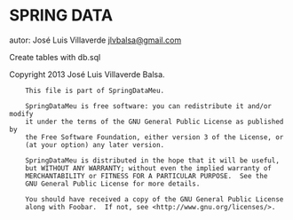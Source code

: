 SPRING DATA
===========

autor: José Luis Villaverde jlvbalsa@gmail.com

Create tables with db.sql




Copyright 2013 José Luis Villaverde Balsa.

        This file is part of SpringDataMeu.

        SpringDataMeu is free software: you can redistribute it and/or modify
        it under the terms of the GNU General Public License as published by
        the Free Software Foundation, either version 3 of the License, or
        (at your option) any later version.

        SpringDataMeu is distributed in the hope that it will be useful,
        but WITHOUT ANY WARRANTY; without even the implied warranty of
        MERCHANTABILITY or FITNESS FOR A PARTICULAR PURPOSE.  See the
        GNU General Public License for more details.

        You should have received a copy of the GNU General Public License
        along with Foobar.  If not, see <http://www.gnu.org/licenses/>.
